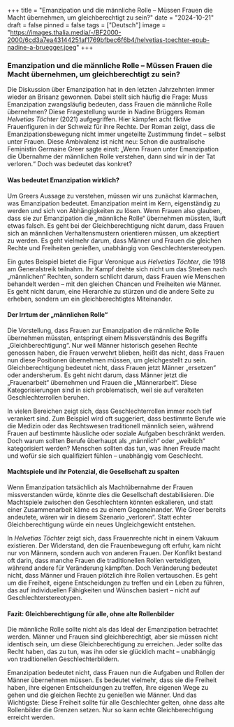 +++
title = "Emanzipation und die männliche Rolle – Müssen Frauen die Macht übernehmen, um gleichberechtigt zu sein?"
date = "2024-10-21"
draft = false
pinned = false
tags = ["Deutsch"]
image = "https://images.thalia.media/-/BF2000-2000/6cd3a7ea43144251af1769bfbec6f6b4/helvetias-toechter-epub-nadine-a-bruegger.jpeg"
+++
### Emanzipation und die männliche Rolle – Müssen Frauen die Macht übernehmen, um gleichberechtigt zu sein?

Die Diskussion über Emanzipation hat in den letzten Jahrzehnten immer wieder an Brisanz gewonnen. Dabei stellt sich häufig die Frage: Muss Emanzipation zwangsläufig bedeuten, dass Frauen die männliche Rolle übernehmen? Diese Fragestellung wurde in Nadine Brüggers Roman *Helvetias Töchter* (2021) aufgegriffen. Hier kämpfen acht fiktive Frauenfiguren in der Schweiz für ihre Rechte. Der Roman zeigt, dass die Emanzipationsbewegung nicht immer ungeteilte Zustimmung findet – selbst unter Frauen. Diese Ambivalenz ist nicht neu: Schon die australische Feministin Germaine Greer sagte einst: „Wenn Frauen unter Emanzipation die Übernahme der männlichen Rolle verstehen, dann sind wir in der Tat verloren.“ Doch was bedeutet das konkret?

#### Was bedeutet Emanzipation wirklich?

Um Greers Aussage zu verstehen, müssen wir uns zunächst klarmachen, was Emanzipation bedeutet. Emanzipation meint im Kern, eigenständig zu werden und sich von Abhängigkeiten zu lösen. Wenn Frauen also glauben, dass sie zur Emanzipation die „männliche Rolle“ übernehmen müssten, läuft etwas falsch. Es geht bei der Gleichberechtigung nicht darum, dass Frauen sich an männlichen Verhaltensmustern orientieren müssen, um akzeptiert zu werden. Es geht vielmehr darum, dass Männer und Frauen die gleichen Rechte und Freiheiten genießen, unabhängig von Geschlechterstereotypen.

Ein gutes Beispiel bietet die Figur Veronique aus *Helvetias Töchter*, die 1918 am Generalstreik teilnahm. Ihr Kampf drehte sich nicht um das Streben nach „männlichen“ Rechten, sondern schlicht darum, dass Frauen wie Menschen behandelt werden – mit den gleichen Chancen und Freiheiten wie Männer. Es geht nicht darum, eine Hierarchie zu stürzen und die andere Seite zu erheben, sondern um ein gleichberechtigtes Miteinander.

#### Der Irrtum der „männlichen Rolle“

Die Vorstellung, dass Frauen zur Emanzipation die männliche Rolle übernehmen müssten, entspringt einem Missverständnis des Begriffs „Gleichberechtigung“. Nur weil Männer historisch gesehen Rechte genossen haben, die Frauen verwehrt blieben, heißt das nicht, dass Frauen nun diese Positionen übernehmen müssen, um gleichgestellt zu sein. Gleichberechtigung bedeutet nicht, dass Frauen jetzt Männer „ersetzen“ oder andersherum. Es geht nicht darum, dass Männer jetzt die „Frauenarbeit“ übernehmen und Frauen die „Männerarbeit“. Diese Kategorisierungen sind in sich problematisch, weil sie auf veralteten Geschlechterrollen beruhen.

In vielen Bereichen zeigt sich, dass Geschlechterrollen immer noch tief verankert sind. Zum Beispiel wird oft suggeriert, dass bestimmte Berufe wie die Medizin oder das Rechtswesen traditionell männlich seien, während Frauen auf bestimmte häusliche oder soziale Aufgaben beschränkt werden. Doch warum sollten Berufe überhaupt als „männlich“ oder „weiblich“ kategorisiert werden? Menschen sollten das tun, was ihnen Freude macht und wofür sie sich qualifiziert fühlen – unabhängig vom Geschlecht.

#### Machtspiele und ihr Potenzial, die Gesellschaft zu spalten

Wenn Emanzipation tatsächlich als Machtübernahme der Frauen missverstanden würde, könnte dies die Gesellschaft destabilisieren. Die Machtspiele zwischen den Geschlechtern könnten eskalieren, und statt einer Zusammenarbeit käme es zu einem Gegeneinander. Wie Greer bereits andeutete, wären wir in diesem Szenario „verloren“. Statt echter Gleichberechtigung würde ein neues Ungleichgewicht entstehen.

In *Helvetias Töchter* zeigt sich, dass Frauenrechte nicht in einem Vakuum existieren. Der Widerstand, den die Frauenbewegung oft erfuhr, kam nicht nur von Männern, sondern auch von anderen Frauen. Der Konflikt bestand oft darin, dass manche Frauen die traditionellen Rollen verteidigten, während andere für Veränderung kämpften. Doch Veränderung bedeutet nicht, dass Männer und Frauen plötzlich ihre Rollen vertauschen. Es geht um die Freiheit, eigene Entscheidungen zu treffen und ein Leben zu führen, das auf individuellen Fähigkeiten und Wünschen basiert – nicht auf Geschlechterstereotypen.

#### Fazit: Gleichberechtigung für alle, ohne alte Rollenbilder

Die männliche Rolle sollte nicht als das Ideal der Emanzipation betrachtet werden. Männer und Frauen sind gleichberechtigt, aber sie müssen nicht identisch sein, um diese Gleichberechtigung zu erreichen. Jeder sollte das Recht haben, das zu tun, was ihn oder sie glücklich macht – unabhängig von traditionellen Geschlechterbildern.

Emanzipation bedeutet nicht, dass Frauen nun die Aufgaben und Rollen der Männer übernehmen müssen. Es bedeutet vielmehr, dass sie die Freiheit haben, ihre eigenen Entscheidungen zu treffen, ihre eigenen Wege zu gehen und die gleichen Rechte zu genießen wie Männer. Und das Wichtigste: Diese Freiheit sollte für alle Geschlechter gelten, ohne dass alte Rollenbilder die Grenzen setzen. Nur so kann echte Gleichberechtigung erreicht werden.